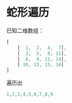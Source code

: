 # 蛇形遍历

已知二维数组：

```js
[
    [  1,  2,  4,  7],
    [  3,  5,  8, 11],
    [  6,  9, 12, 14],
    [ 10, 13, 15, 16]
]
```

遍历出

```js
1,2,3,4,5,6,7,8,9
```
